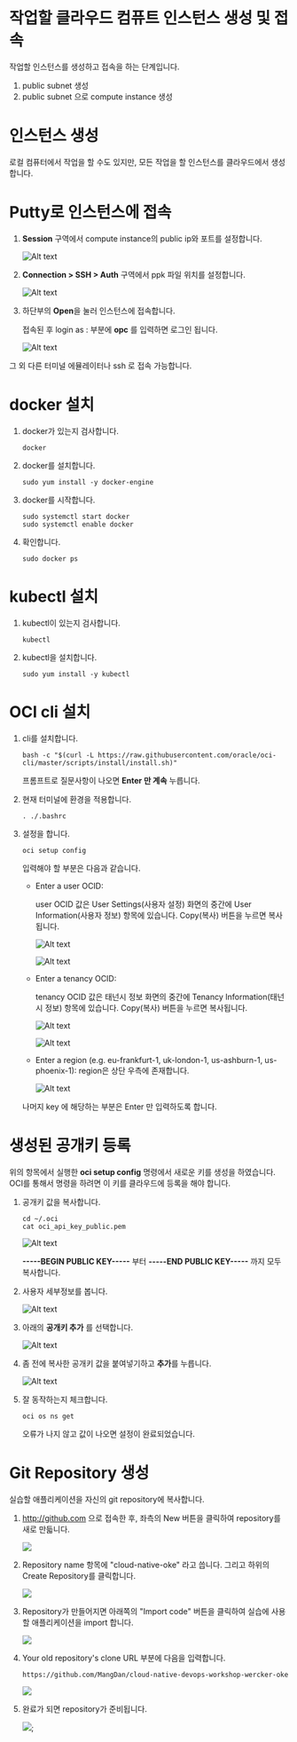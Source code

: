 # 작업할 클라우드 컴퓨트 인스턴스 생성 및 접속

작업할 인스턴스를 생성하고 접속을 하는 단계입니다.

1. public subnet 생성
1. public subnet 으로 compute instance 생성

# 인스턴스 생성

로컬 컴퓨터에서 작업을 할 수도 있지만, 모든 작업을 할 인스턴스를 클라우드에서 생성합니다.



# Putty로 인스턴스에 접속

1. **Session** 구역에서 compute instance의 public ip와 포트를 설정합니다.

    ![Alt text](https://monosnap.com/image/cR9kYm4eJ6NE4PyEMEWKBq83twnt7v)

1. **Connection > SSH > Auth** 구역에서 ppk 파일 위치를 설정합니다.

    ![Alt text](https://monosnap.com/image/xG5sAAcQX3LUBQRZWcxNyoaa7FdLGA)

1. 하단부의 **Open**을 눌러 인스턴스에 접속합니다.

    접속된 후 login as : 부분에 **opc** 를 입력하면 로그인 됩니다.

    ![Alt text](https://monosnap.com/image/8wzSgnHSblJK6TFLrrYu8GnnEMmVS7)


그 외 다른 터미널 에뮬레이터나 ssh 로 접속 가능합니다.


# docker 설치
1. docker가 있는지 검사합니다.
    ~~~
    docker
    ~~~

1. docker를 설치합니다.
    ~~~
    sudo yum install -y docker-engine
    ~~~

1. docker를 시작합니다.
    ~~~
    sudo systemctl start docker
    sudo systemctl enable docker
    ~~~

1. 확인합니다.
    ~~~
    sudo docker ps
    ~~~

# kubectl 설치

1. kubectl이 있는지 검사합니다.
    ~~~
    kubectl
    ~~~

1. kubectl을 설치합니다.
    ~~~
    sudo yum install -y kubectl
    ~~~


# OCI cli 설치
1. cli를 설치합니다.
    ~~~
    bash -c "$(curl -L https://raw.githubusercontent.com/oracle/oci-cli/master/scripts/install/install.sh)"
    ~~~

    프롬프트로 질문사항이 나오면 **Enter 만 계속** 누릅니다.

1. 현재 터미널에 환경을 적용합니다.
    ~~~
    . ./.bashrc
    ~~~

1. 설정을 합니다.
    ~~~
    oci setup config
    ~~~

    입력해야 할 부분은 다음과 같습니다.

    - Enter a user OCID: 
    
        user OCID 값은 User Settings(사용자 설정) 화면의 중간에 User Information(사용자 정보) 항목에 있습니다. Copy(복사) 버튼을 누르면 복사됩니다.

        ![Alt text](https://monosnap.com/image/gkdtW4CtFczlStGEEFdanFslpXjMC2)
        
        ![Alt text](https://monosnap.com/image/hHeiTFINWPKQyK8QkwYq1JECtoct5k)
        
    - Enter a tenancy OCID: 
    
        tenancy OCID 값은 태넌시 정보 화면의 중간에 Tenancy Information(태넌시 정보) 항목에 있습니다. Copy(복사) 버튼을 누르면 복사됩니다.

        ![Alt text](https://monosnap.com/image/TN3SkTUcXpABGQjylj5HX7KP7fHUBp)

        ![Alt text](https://monosnap.com/image/sEdvv02yE1h5Pa9BEI5jldsXvcioTO)
    
    - Enter a region (e.g. eu-frankfurt-1, uk-london-1, us-ashburn-1, us-phoenix-1): 
        region은 상단 우측에 존재합니다.

        ![Alt text](https://monosnap.com/image/qcV8dVveQKnHLX7BMIkFfP2c4uiEDE.png)


    나머지 key 에 해당하는 부분은 Enter 만 입력하도록 합니다.

# 생성된 공개키 등록

위의 항목에서 실행한 **oci setup config** 명령에서 새로운 키를 생성을 하였습니다. OCI를 통해서 명령을 하려면 이 키를 클라우드에 등록을 해야 합니다.

1. 공개키 값을 복사합니다.

    ~~~
    cd ~/.oci
    cat oci_api_key_public.pem
    ~~~

    ![Alt text](https://monosnap.com/image/65J2zUjxHeFsbGIa4WFlslUWa3kfLo)

    **-----BEGIN PUBLIC KEY-----** 부터 **-----END PUBLIC KEY-----** 까지 모두 복사합니다.

1. 사용자 세부정보를 봅니다.

    ![Alt text](https://monosnap.com/image/gkdtW4CtFczlStGEEFdanFslpXjMC2)

1. 아래의 **공개키 추가** 를 선택합니다.

    ![Alt text](https://monosnap.com/image/3dgQKEL64vwOXNGo4EmXWddWcK02Po)

1. 좀 전에 복사한 공개키 값을 붙여넣기하고 **추가**를 누릅니다.

    ![Alt text](https://monosnap.com/image/VCizZtagNrjc4qgcxUBlk161JqMxUx)

1. 잘 동작하는지 체크합니다.

    ~~~
    oci os ns get
    ~~~

    오류가 나지 않고 값이 나오면 설정이 완료되었습니다.


# Git Repository 생성

실습할 애플리케이션을 자신의 git repository에 복사합니다.

1. http://github.com 으로 접속한 후, 좌측의 New 버튼을 클릭하여 repository를 새로 만듧니다.

    ![](images/github1.png)

1. Repository name 항목에 "cloud-native-oke" 라고 씁니다. 그리고 하위의 Create Repository를 클릭합니다.

    ![](images/github2.png)

1. Repository가 만들어지면 아래쪽의 "Import code" 버튼을 클릭하여 실습에 사용할 애플리케이션을 import 합니다.

    ![](images/github3.png)

1. Your old repository's clone URL 부분에 다음을 입력합니다.

    ~~~
    https://github.com/MangDan/cloud-native-devops-workshop-wercker-oke
    ~~~

    ![](images/github4.png)

1. 완료가 되면 repository가 준비됩니다.

    ![](images/github5.png);


<!--
# 방화벽 설정
~~~
firewall-cmd --add-masquerade --permanent
firewall-cmd --add-port=10250/tcp --permanent
firewall-cmd --add-port=8472/udp --permanent
firewall-cmd --add-port=6443/tcp --permanent
~~~
-->

